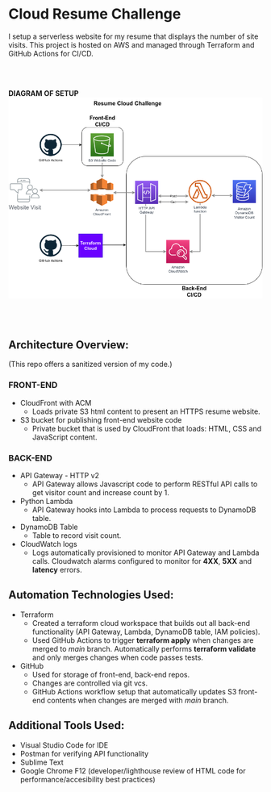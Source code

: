# Cloud Resume Challenge
I setup a serverless website for my resume that displays the number of site visits.  This project is hosted on AWS and managed through Terraform and GitHub Actions for CI/CD.

<br><br>

**DIAGRAM OF SETUP**
<br>
![Resume Cloud Challenge Diagram](https://github.com/techsoysauce/cloud-resume-challenge-final/blob/main/resume-cloud-diagram.png?raw=true)

<br><br>

## Architecture Overview:
(This repo offers a sanitized version of my code.)
### FRONT-END
* CloudFront with ACM
    * Loads private S3 html content to present an HTTPS resume website.
* S3 bucket for publishing front-end website code
    * Private bucket that is used by CloudFront that loads: HTML, CSS and JavaScript content.

### BACK-END
* API Gateway - HTTP v2
    * API Gateway allows Javascript code to perform RESTful API calls to get visitor count and increase count by 1.
* Python Lambda
    * API Gateway hooks into Lambda to process requests to DynamoDB table.
* DynamoDB Table
    * Table to record visit count.
* CloudWatch logs
    * Logs automatically provisioned to monitor API Gateway and Lambda calls.  Cloudwatch alarms configured to monitor for **4XX**, **5XX** and **latency** errors.

## Automation Technologies Used:
* Terraform
    * Created a terraform cloud workspace that builds out all back-end functionality (API Gateway, Lambda, DynamoDB table, IAM policies).
    * Used GitHub Actions to trigger **terraform apply** when changes are merged to *main* branch.  Automatically performs **terraform validate** and only merges changes when code passes tests.
* GitHub
    * Used for storage of front-end, back-end repos.
    * Changes are controlled via git vcs.
    * GitHub Actions workflow setup that automatically updates S3 front-end contents when changes are merged with *main* branch.

## Additional Tools Used:
* Visual Studio Code for IDE
* Postman for verifying API functionality
* Sublime Text
* Google Chrome F12 (developer/lighthouse review of HTML code for performance/accesibility best practices)

